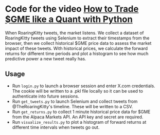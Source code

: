# Code for the video [How to Trade $GME like a Quant with Python](https://youtu.be/J5KYylYgGQ4?feature=shared)

When RoaringKitty tweets, the market listens. We collect a dataset of RoaringKitty tweets using Selenium to extract their timestamps from the browser, then we collect historical $GME price data to assess the market impact of these tweets. With historical prices, we calculate the forward returns for different time periods and plot a histogram to see how much predictive power a new tweet really has.

## Usage

* Run `login.py` to launch a browser session and enter X.com credentials. The cookie will be written to a .pkl file locally so it can be used to authenticate into future sessions.
* Run `get_tweets.py` to launch Selenium and collect tweets from @TheRoaringKitty's timeline. These will be written to a CSV.
* Run `get_returns.py` to collect 1 minute historical price data for $GME from the Alpaca Markets API. An API key and secret are required.
* Run `visualize_results.py` to plot a histogram of forward returns at different time intervals when tweets go out.
